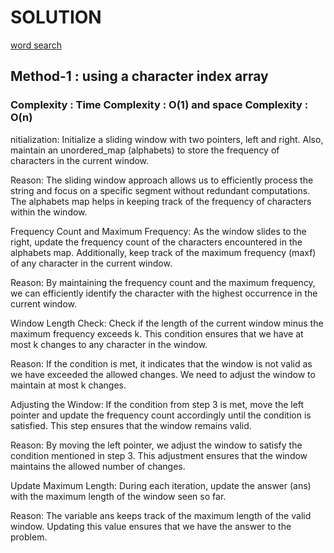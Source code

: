 # SOLUTION

[word search](https://leetcode.com/problems/word-search/)

## Method-1 : using a character index array

### Complexity : Time Complexity : O(1) and space Complexity : O(n)

nitialization: Initialize a sliding window with two pointers, left and right. Also, maintain an unordered_map (alphabets) to store the frequency of characters in the current window.

Reason: The sliding window approach allows us to efficiently process the string and focus on a specific segment without redundant computations. The alphabets map helps in keeping track of the frequency of characters within the window.

Frequency Count and Maximum Frequency: As the window slides to the right, update the frequency count of the characters encountered in the alphabets map. Additionally, keep track of the maximum frequency (maxf) of any character in the current window.

Reason: By maintaining the frequency count and the maximum frequency, we can efficiently identify the character with the highest occurrence in the current window.

Window Length Check: Check if the length of the current window minus the maximum frequency exceeds k. This condition ensures that we have at most k changes to any character in the window.

Reason: If the condition is met, it indicates that the window is not valid as we have exceeded the allowed changes. We need to adjust the window to maintain at most k changes.

Adjusting the Window: If the condition from step 3 is met, move the left pointer and update the frequency count accordingly until the condition is satisfied. This step ensures that the window remains valid.

Reason: By moving the left pointer, we adjust the window to satisfy the condition mentioned in step 3. This adjustment ensures that the window maintains the allowed number of changes.

Update Maximum Length: During each iteration, update the answer (ans) with the maximum length of the window seen so far.

Reason: The variable ans keeps track of the maximum length of the valid window. Updating this value ensures that we have the answer to the problem.
